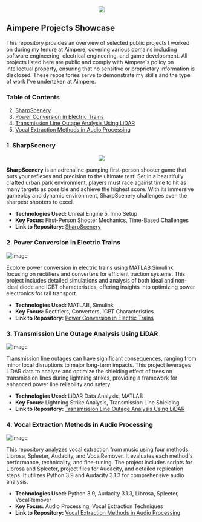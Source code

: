 <div align="center">
<img src="https://github.com/user-attachments/assets/28a4b114-0afa-4b5c-b2df-2adfaf3c0026">
</div>

## Aimpere Projects Showcase

This repository provides an overview of selected public projects I worked on during my tenure at Aimpere, covering various domains including software engineering, electrical engineering, and game development. All projects listed here are public and comply with Aimpere's policy on intellectual property, ensuring that no sensitive or proprietary information is disclosed. These repositories serve to demonstrate my skills and the type of work I've undertaken at Aimpere.

### Table of Contents

2. [SharpScenery](#SharpScenery)
2. [Power Conversion in Electric Trains](#power-conversion-in-electric-trains)
3. [Transmission Line Outage Analysis Using LiDAR](#transmission-line-outage-analysis-using-lidar)
4. [Vocal Extraction Methods in Audio Processing](#vocal-extraction-methods-in-audio-processing)


### 1. SharpScenery

<div align="center">
<img src="https://github.com/user-attachments/assets/c0fd9061-455e-4040-b25a-a2d3b81773bf">
</div>

**SharpScenery** is an adrenaline-pumping first-person shooter game that puts your reflexes and precision to the ultimate test! Set in a beautifully crafted urban park environment, players must race against time to hit as many targets as possible and achieve the highest score. With its immersive gameplay and dynamic environment, SharpScenery challenges even the sharpest shooters to excel.

- **Technologies Used:** Unreal Engine 5, Inno Setup
- **Key Focus:** First-Person Shooter Mechanics, Time-Based Challenges
- **Link to Repository:** [SharpScenery](https://github.com/EngrIbrahimAdnan/SharpScenery)

### 2. Power Conversion in Electric Trains

![image](https://github.com/EngrIbrahimAdnan/TrainPowerConverterSim/assets/123921774/6c99aa15-7942-4072-9fa9-9fac88e378f5)

Explore power conversion in electric trains using MATLAB Simulink, focusing on rectifiers and converters for efficient traction systems. This project includes detailed simulations and analysis of both ideal and non-ideal diode and IGBT characteristics, offering insights into optimizing power electronics for rail transport.

- **Technologies Used:** MATLAB, Simulink
- **Key Focus:** Rectifiers, Converters, IGBT Characteristics
- **Link to Repository:** [Power Conversion in Electric Trains](https://github.com/EngrIbrahimAdnan/TrainPowerConverterSim)

### 3. Transmission Line Outage Analysis Using LiDAR

![image](https://github.com/EngrIbrahimAdnan/LightningStrikeTransmissionModels/assets/123921774/b8862963-739e-4be4-a4fd-b43d4ad5c1ad)

Transmission line outages can have significant consequences, ranging from minor local disruptions to major long-term impacts. This project leverages LiDAR data to analyze and optimize the shielding effect of trees on transmission lines during lightning strikes, providing a framework for enhanced power line reliability and safety.

- **Technologies Used:** LiDAR Data Analysis, MATLAB
- **Key Focus:** Lightning Strike Analysis, Transmission Line Shielding
- **Link to Repository:** [Transmission Line Outage Analysis Using LiDAR](https://github.com/EngrIbrahimAdnan/LightningStrikeTransmissionModels)

### 4. Vocal Extraction Methods in Audio Processing

![image](https://github.com/EngrIbrahimAdnan/VocalExtraction-Evaluation/assets/123921774/5f22713f-bd62-4b46-aa81-ed49426001f9)

This repository analyzes vocal extraction from music using four methods: Librosa, Spleeter, Audacity, and VocalRemover. It evaluates each method's performance, technicality, and fine-tuning. The project includes scripts for Librosa and Spleeter, project files for Audacity, and detailed replication steps. It utilizes Python 3.9 and Audacity 3.1.3 for comprehensive audio analysis.

- **Technologies Used:** Python 3.9, Audacity 3.1.3, Librosa, Spleeter, VocalRemover
- **Key Focus:** Audio Processing, Vocal Extraction Techniques
- **Link to Repository:** [Vocal Extraction Methods in Audio Processing](https://github.com/EngrIbrahimAdnan/VocalExtraction-Evaluation)
